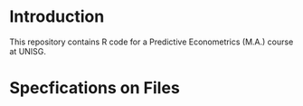# Introduction 

This repository contains R code for a Predictive Econometrics (M.A.) course at UNISG.

# Specfications on Files

